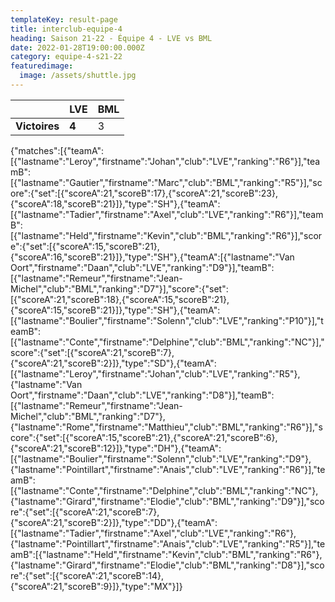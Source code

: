 ```yaml
---
templateKey: result-page
title: interclub-equipe-4
heading: Saison 21-22 - Équipe 4 - LVE vs BML
date: 2022-01-28T19:00:00.000Z
category: equipe-4-s21-22
featuredimage:
  image: /assets/shuttle.jpg
---
```

|               | LVE   | BML |
| ------------- | ----- | --- |
| **Victoires** | **4** | 3   |

<scoreboard>{"matches":[{"teamA":[{"lastname":"Leroy","firstname":"Johan","club":"LVE","ranking":"R6"}],"teamB":[{"lastname":"Gautier","firstname":"Marc","club":"BML","ranking":"R5"}],"score":{"set":[{"scoreA":21,"scoreB":17},{"scoreA":21,"scoreB":23},{"scoreA":18,"scoreB":21}]},"type":"SH"},{"teamA":[{"lastname":"Tadier","firstname":"Axel","club":"LVE","ranking":"R6"}],"teamB":[{"lastname":"Held","firstname":"Kevin","club":"BML","ranking":"R6"}],"score":{"set":[{"scoreA":15,"scoreB":21},{"scoreA":16,"scoreB":21}]},"type":"SH"},{"teamA":[{"lastname":"Van Oort","firstname":"Daan","club":"LVE","ranking":"D9"}],"teamB":[{"lastname":"Remeur","firstname":"Jean-Michel","club":"BML","ranking":"D7"}],"score":{"set":[{"scoreA":21,"scoreB":18},{"scoreA":15,"scoreB":21},{"scoreA":15,"scoreB":21}]},"type":"SH"},{"teamA":[{"lastname":"Boulier","firstname":"Solenn","club":"LVE","ranking":"P10"}],"teamB":[{"lastname":"Conte","firstname":"Delphine","club":"BML","ranking":"NC"}],"score":{"set":[{"scoreA":21,"scoreB":7},{"scoreA":21,"scoreB":2}]},"type":"SD"},{"teamA":[{"lastname":"Leroy","firstname":"Johan","club":"LVE","ranking":"R5"},{"lastname":"Van Oort","firstname":"Daan","club":"LVE","ranking":"D8"}],"teamB":[{"lastname":"Remeur","firstname":"Jean-Michel","club":"BML","ranking":"D7"},{"lastname":"Rome","firstname":"Matthieu","club":"BML","ranking":"R6"}],"score":{"set":[{"scoreA":15,"scoreB":21},{"scoreA":21,"scoreB":6},{"scoreA":21,"scoreB":12}]},"type":"DH"},{"teamA":[{"lastname":"Boulier","firstname":"Solenn","club":"LVE","ranking":"D9"},{"lastname":"Pointillart","firstname":"Anais","club":"LVE","ranking":"R6"}],"teamB":[{"lastname":"Conte","firstname":"Delphine","club":"BML","ranking":"NC"},{"lastname":"Girard","firstname":"Elodie","club":"BML","ranking":"D9"}],"score":{"set":[{"scoreA":21,"scoreB":7},{"scoreA":21,"scoreB":2}]},"type":"DD"},{"teamA":[{"lastname":"Tadier","firstname":"Axel","club":"LVE","ranking":"R6"},{"lastname":"Pointillart","firstname":"Anais","club":"LVE","ranking":"R5"}],"teamB":[{"lastname":"Held","firstname":"Kevin","club":"BML","ranking":"R6"},{"lastname":"Girard","firstname":"Elodie","club":"BML","ranking":"D8"}],"score":{"set":[{"scoreA":21,"scoreB":14},{"scoreA":21,"scoreB":9}]},"type":"MX"}]}</scoreboard>